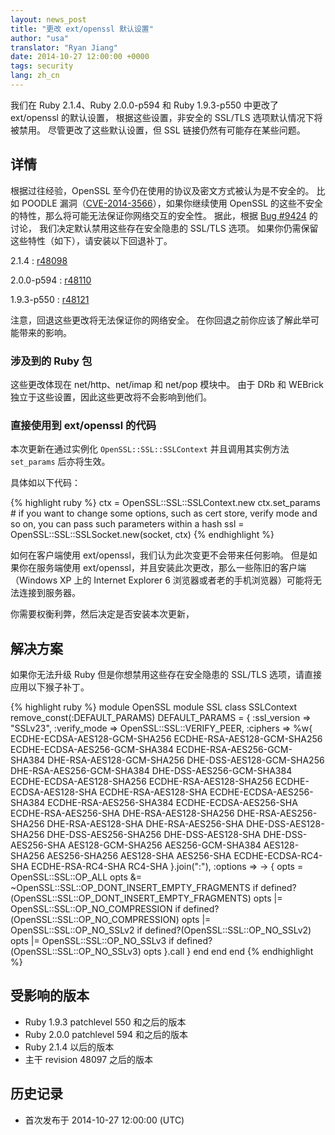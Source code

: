 ```yaml
---
layout: news_post
title: "更改 ext/openssl 默认设置"
author: "usa"
translator: "Ryan Jiang"
date: 2014-10-27 12:00:00 +0000
tags: security
lang: zh_cn
---
```


我们在 Ruby 2.1.4、Ruby 2.0.0-p594 和 Ruby 1.9.3-p550 中更改了 ext/openssl 的默认设置，
根据这些设置，非安全的 SSL/TLS 选项默认情况下将被禁用。
尽管更改了这些默认设置，但 SSL 链接仍然有可能存在某些问题。

## 详情

根据过往经验，OpenSSL 至今仍在使用的协议及密文方式被认为是不安全的。
比如 POODLE 漏洞（[CVE-2014-3566](http://cve.mitre.org/cgi-bin/cvename.cgi?name=CVE-2014-3566)），如果你继续使用 OpenSSL 的这些不安全的特性，那么将可能无法保证你网络交互的安全性。
据此，根据 [Bug #9424](https://bugs.ruby-lang.org/issues/9424) 的讨论， 我们决定默认禁用这些存在安全隐患的 SSL/TLS 选项。
如果你仍需保留这些特性（如下），请安装以下回退补丁。

2.1.4
: [r48098](http://svn.ruby-lang.org/cgi-bin/viewvc.cgi?revision=48098&view=revision)

2.0.0-p594
: [r48110](http://svn.ruby-lang.org/cgi-bin/viewvc.cgi?revision=48110&view=revision)

1.9.3-p550
: [r48121](http://svn.ruby-lang.org/cgi-bin/viewvc.cgi?revision=48121&view=revision)

注意，回退这些更改将无法保证你的网络安全。
在你回退之前你应该了解此举可能带来的影响。

### 涉及到的 Ruby 包

这些更改体现在 net/http、net/imap 和 net/pop 模块中。
由于 DRb 和 WEBrick 独立于这些设置，因此这些更改将不会影响到他们。

### 直接使用到 ext/openssl 的代码

本次更新在通过实例化 `OpenSSL::SSL::SSLContext` 并且调用其实例方法 `set_params` 后亦将生效。

具体如以下代码：

{% highlight ruby %}
ctx = OpenSSL::SSL::SSLContext.new
ctx.set_params  # if you want to change some options, such as cert store, verify mode and so on, you can pass such parameters within a hash
ssl = OpenSSL::SSL::SSLSocket.new(socket, ctx)
{% endhighlight %}

如何在客户端使用 ext/openssl，我们认为此次变更不会带来任何影响。
但是如果你在服务端使用 ext/openssl，并且安装此次更改，那么一些陈旧的客户端（Windows XP 上的 Internet Explorer 6 浏览器或者老的手机浏览器）可能将无法连接到服务器。

你需要权衡利弊，然后决定是否安装本次更新，

## 解决方案

如果你无法升级 Ruby 但是你想禁用这些存在安全隐患的 SSL/TLS 选项，请直接应用以下猴子补丁。

{% highlight ruby %}
module OpenSSL
  module SSL
    class SSLContext
      remove_const(:DEFAULT_PARAMS)
      DEFAULT_PARAMS = {
        :ssl_version => "SSLv23",
        :verify_mode => OpenSSL::SSL::VERIFY_PEER,
        :ciphers => %w{
          ECDHE-ECDSA-AES128-GCM-SHA256
          ECDHE-RSA-AES128-GCM-SHA256
          ECDHE-ECDSA-AES256-GCM-SHA384
          ECDHE-RSA-AES256-GCM-SHA384
          DHE-RSA-AES128-GCM-SHA256
          DHE-DSS-AES128-GCM-SHA256
          DHE-RSA-AES256-GCM-SHA384
          DHE-DSS-AES256-GCM-SHA384
          ECDHE-ECDSA-AES128-SHA256
          ECDHE-RSA-AES128-SHA256
          ECDHE-ECDSA-AES128-SHA
          ECDHE-RSA-AES128-SHA
          ECDHE-ECDSA-AES256-SHA384
          ECDHE-RSA-AES256-SHA384
          ECDHE-ECDSA-AES256-SHA
          ECDHE-RSA-AES256-SHA
          DHE-RSA-AES128-SHA256
          DHE-RSA-AES256-SHA256
          DHE-RSA-AES128-SHA
          DHE-RSA-AES256-SHA
          DHE-DSS-AES128-SHA256
          DHE-DSS-AES256-SHA256
          DHE-DSS-AES128-SHA
          DHE-DSS-AES256-SHA
          AES128-GCM-SHA256
          AES256-GCM-SHA384
          AES128-SHA256
          AES256-SHA256
          AES128-SHA
          AES256-SHA
          ECDHE-ECDSA-RC4-SHA
          ECDHE-RSA-RC4-SHA
          RC4-SHA
        }.join(":"),
        :options => -> {
          opts = OpenSSL::SSL::OP_ALL
          opts &= ~OpenSSL::SSL::OP_DONT_INSERT_EMPTY_FRAGMENTS if defined?(OpenSSL::SSL::OP_DONT_INSERT_EMPTY_FRAGMENTS)
          opts |= OpenSSL::SSL::OP_NO_COMPRESSION if defined?(OpenSSL::SSL::OP_NO_COMPRESSION)
          opts |= OpenSSL::SSL::OP_NO_SSLv2 if defined?(OpenSSL::SSL::OP_NO_SSLv2)
          opts |= OpenSSL::SSL::OP_NO_SSLv3 if defined?(OpenSSL::SSL::OP_NO_SSLv3)
          opts
        }.call
      }
    end
  end
end
{% endhighlight %}

## 受影响的版本

* Ruby 1.9.3 patchlevel 550 和之后的版本
* Ruby 2.0.0 patchlevel 594 和之后的版本
* Ruby 2.1.4 以后的版本
* 主干 revision 48097 之后的版本

## 历史记录

* 首次发布于 2014-10-27 12:00:00 (UTC)
